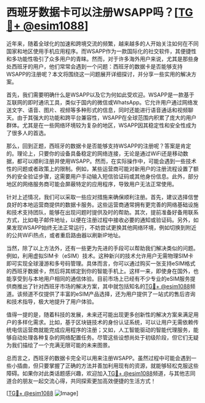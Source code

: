 # 西班牙数据卡可以注册WSAPP吗？[[TG💪+ @esim1088](https://t.me/s/esim1088)]

近年来，随着全球化的加速和跨境交流的频繁，越来越多的人开始关注如何在不同国家和地区使用手机应用程序。而WSAPP作为一款国际化的社交软件，其便捷性和多功能性吸引了众多用户的青睐。然而，对于许多海外用户来说，尤其是那些身处西班牙的用户，他们常常会遇到一个问题：西班牙的数据卡是否能够支持WSAPP的注册呢？本文将围绕这一问题展开详细探讨，并分享一些实用的解决方案。

首先，我们需要明确什么是WSAPP以及它为何如此受欢迎。WSAPP是一款基于互联网的即时通讯工具，类似于国内的微信或WhatsApp。它允许用户通过网络发送文字、语音、图片、视频等多种形式的信息，同时还能进行语音通话和视频聊天。由于其强大的功能和跨平台兼容性，WSAPP在全球范围内积累了庞大的用户群体。尤其是在一些网络环境较为复杂的地区，WSAPP因其稳定性和安全性成为了很多人的首选。

那么，回到正题，西班牙的数据卡是否能够支持WSAPP的注册呢？答案是肯定的。理论上，只要你的设备具备稳定的网络连接，无论是通过WiFi还是移动数据，都可以顺利注册并使用WSAPP。然而，在实际操作中，可能会遇到一些技术性的问题或者政策上的限制。例如，某些运营商可能对新用户的注册流程设置了额外的安全验证步骤，这需要用户手动输入短信验证码或其他身份信息。此外，部分地区的网络服务商可能会屏蔽特定的应用程序，导致用户无法正常使用。

针对上述情况，我们可以采取一些应对措施来确保顺利注册。首先，建议选择信誉良好的本地运营商提供的数据卡服务。这些运营商通常拥有更完善的网络基础设施和技术支持团队，能够在出现问题时提供及时的帮助。其次，提前准备好备用联系方式，比如电子邮件地址，以便在注册过程中接收必要的通知或验证码。另外，如果发现WSAPP始终无法正常运行，不妨尝试更换其他网络环境，例如切换到附近的公共WiFi热点，或者重启路由器以刷新IP地址。

当然，除了以上方法外，还有一些更为先进的手段可以帮助我们解决类似的问题。例如，利用虚拟SIM卡（eSIM）技术。这种新兴的技术允许用户无需物理SIM卡即可实现全球漫游和多号码管理。具体而言，你可以通过购买一张支持eSIM格式的西班牙数据卡，然后将其绑定到你的智能手机上。这样一来，即使身在国外，也能享受到与本地用户相同的通信体验。目前市场上已经有不少专业的eSIM服务提供商推出了针对西班牙市场的解决方案，其中就包括知名的[TG💪+ @esim1088](https://t.me/s/esim1088)频道。该频道不仅提供了丰富的eSIM产品选择，还为用户提供了一站式的售后咨询和技术指导，极大地提升了用户体验。

值得一提的是，随着科技的发展，未来还可能出现更多创新性的解决方案来满足用户的多样化需求。比如，基于区块链技术的身份认证系统，可以让用户无需依赖传统电信运营商就能完成应用程序的注册；又如，人工智能驱动的智能代理服务，能够自动处理各种复杂的网络配置任务。尽管这些设想尚处于初级阶段，但它们无疑为我们描绘了一个充满无限可能的未来图景。

总而言之，西班牙的数据卡完全可以用来注册WSAPP。虽然过程中可能会遇到一些小插曲，但只要掌握了正确的方法并善加利用现有的资源，就能够轻松克服这些障碍。如果你对此类话题感兴趣，欢迎加入[TG💪+ @esim1088](https://t.me/s/esim1088)频道，与其他志同道合的朋友一起交流心得，共同探索更加高效便捷的生活方式！

[[TG💪+ @esim1088](https://t.me/s/esim1088) ![Image](https://i.postimg.cc/4NQfJmqS/Snipaste-2025-05-13-00-14-12.png)]